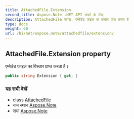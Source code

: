 ```yaml
---
title: AttachedFile.Extension
second_title: Aspose.Note .NET API संदर्भ के लिए
description: AttachedFile संपत्त. एम्बेडेड फ़इल क वस्तर प्रप्त करत है
type: docs
weight: 60
url: /hi/net/aspose.note/attachedfile/extension/
---
```

## AttachedFile.Extension property

एम्बेडेड फ़ाइल का विस्तार प्राप्त करता है।

```csharp
public string Extension { get; }
```

### यह सभी देखें

* class [AttachedFile](../)
* नाम स्थान [Aspose.Note](../../attachedfile/)
* सभा [Aspose.Note](../../../)



